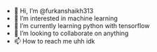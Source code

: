 - 👋 Hi, I’m @furkanshaikh313
- 👀 I’m interested in machine learning
- 🌱 I’m currently learning python with tensorflow
- 💞️ I’m looking to collaborate on anything
- 📫 How to reach me uhh idk

<!---
furkanshaikh313/furkanshaikh313 is a ✨ special ✨ repository because its `README.md` (this file) appears on your GitHub profile.
You can click the Preview link to take a look at your changes.
--->
